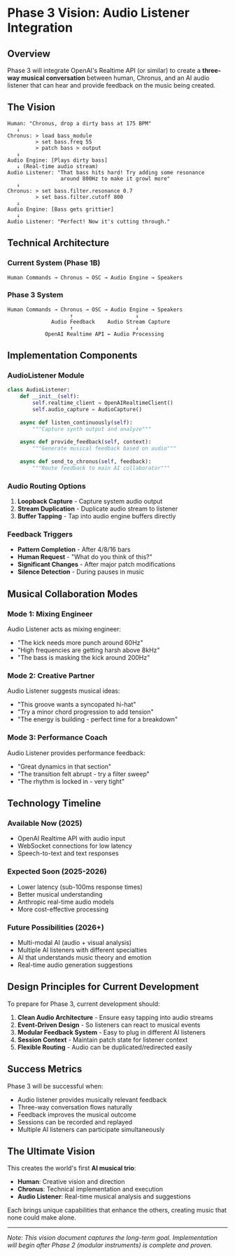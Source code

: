 # Phase 3 Vision: Audio Listener Integration

## Overview

Phase 3 will integrate OpenAI's Realtime API (or similar) to create a **three-way musical conversation** between human, Chronus, and an AI audio listener that can hear and provide feedback on the music being created.

## The Vision

```
Human: "Chronus, drop a dirty bass at 175 BPM"
   ↓
Chronus: > load bass_module
         > set bass.freq 55
         > patch bass > output
   ↓
Audio Engine: [Plays dirty bass]
   ↓ (Real-time audio stream)
Audio Listener: "That bass hits hard! Try adding some resonance 
                 around 800Hz to make it growl more"
   ↓
Chronus: > set bass.filter.resonance 0.7
         > set bass.filter.cutoff 800
   ↓
Audio Engine: [Bass gets grittier]
   ↓
Audio Listener: "Perfect! Now it's cutting through."
```

## Technical Architecture

### Current System (Phase 1B)
```
Human Commands → Chronus → OSC → Audio Engine → Speakers
```

### Phase 3 System
```
Human Commands → Chronus → OSC → Audio Engine → Speakers
                    ↑                    ↓
              Audio Feedback    Audio Stream Capture
                    ↑                    ↓
            OpenAI Realtime API ← Audio Processing
```

## Implementation Components

### AudioListener Module
```python
class AudioListener:
    def __init__(self):
        self.realtime_client = OpenAIRealtimeClient()
        self.audio_capture = AudioCapture()
        
    async def listen_continuously(self):
        """Capture synth output and analyze"""
        
    async def provide_feedback(self, context):
        """Generate musical feedback based on audio"""
        
    async def send_to_chronus(self, feedback):
        """Route feedback to main AI collaborator"""
```

### Audio Routing Options
1. **Loopback Capture** - Capture system audio output
2. **Stream Duplication** - Duplicate audio stream to listener
3. **Buffer Tapping** - Tap into audio engine buffers directly

### Feedback Triggers
- **Pattern Completion** - After 4/8/16 bars
- **Human Request** - "What do you think of this?"
- **Significant Changes** - After major patch modifications
- **Silence Detection** - During pauses in music

## Musical Collaboration Modes

### Mode 1: Mixing Engineer
Audio Listener acts as mixing engineer:
- "The kick needs more punch around 60Hz"
- "High frequencies are getting harsh above 8kHz"
- "The bass is masking the kick around 200Hz"

### Mode 2: Creative Partner  
Audio Listener suggests musical ideas:
- "This groove wants a syncopated hi-hat"
- "Try a minor chord progression to add tension"
- "The energy is building - perfect time for a breakdown"

### Mode 3: Performance Coach
Audio Listener provides performance feedback:
- "Great dynamics in that section"
- "The transition felt abrupt - try a filter sweep"
- "The rhythm is locked in - very tight"

## Technology Timeline

### Available Now (2025)
- OpenAI Realtime API with audio input
- WebSocket connections for low latency
- Speech-to-text and text responses

### Expected Soon (2025-2026)  
- Lower latency (sub-100ms response times)
- Better musical understanding
- Anthropic real-time audio models
- More cost-effective processing

### Future Possibilities (2026+)
- Multi-modal AI (audio + visual analysis)
- Multiple AI listeners with different specialties
- AI that understands music theory and emotion
- Real-time audio generation suggestions

## Design Principles for Current Development

To prepare for Phase 3, current development should:

1. **Clean Audio Architecture** - Ensure easy tapping into audio streams
2. **Event-Driven Design** - So listeners can react to musical events  
3. **Modular Feedback System** - Easy to plug in different AI listeners
4. **Session Context** - Maintain patch state for listener context
5. **Flexible Routing** - Audio can be duplicated/redirected easily

## Success Metrics

Phase 3 will be successful when:
- Audio listener provides musically relevant feedback
- Three-way conversation flows naturally
- Feedback improves the musical outcome
- Sessions can be recorded and replayed
- Multiple AI listeners can participate simultaneously

## The Ultimate Vision

This creates the world's first **AI musical trio**:
- **Human**: Creative vision and direction
- **Chronus**: Technical implementation and execution  
- **Audio Listener**: Real-time musical analysis and suggestions

Each brings unique capabilities that enhance the others, creating music that none could make alone.

---

*Note: This vision document captures the long-term goal. Implementation will begin after Phase 2 (modular instruments) is complete and proven.*